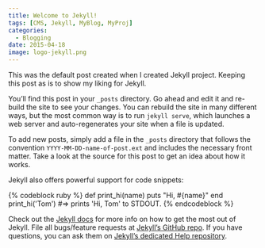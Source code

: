 ```yaml
---
title: Welcome to Jekyll!
tags: [CMS, Jekyll, MyBlog, MyProj]
categories:
  - Blogging
date: 2015-04-18
image: logo-jekyll.png
---
```

This was the default post created when I created Jekyll project. Keeping this post as is to show my liking for Jekyll.

You’ll find this post in your `_posts` directory. Go ahead and edit it and re-build the site to see your changes. You can rebuild the site in many different ways, but the most common way is to run `jekyll serve`, which launches a web server and auto-regenerates your site when a file is updated.

To add new posts, simply add a file in the `_posts` directory that follows the convention `YYYY-MM-DD-name-of-post.ext` and includes the necessary front matter. Take a look at the source for this post to get an idea about how it works.

Jekyll also offers powerful support for code snippets:

{% codeblock ruby %}
def print_hi(name)
  puts "Hi, #{name}"
end
print_hi('Tom')
#=> prints 'Hi, Tom' to STDOUT.
{% endcodeblock %}

Check out the [Jekyll docs][jekyll] for more info on how to get the most out of Jekyll. File all bugs/feature requests at [Jekyll’s GitHub repo][jekyll-gh]. If you have questions, you can ask them on [Jekyll’s dedicated Help repository][jekyll-help].

[jekyll]:      http://jekyllrb.com
[jekyll-gh]:   https://github.com/jekyll/jekyll
[jekyll-help]: https://github.com/jekyll/jekyll-help
